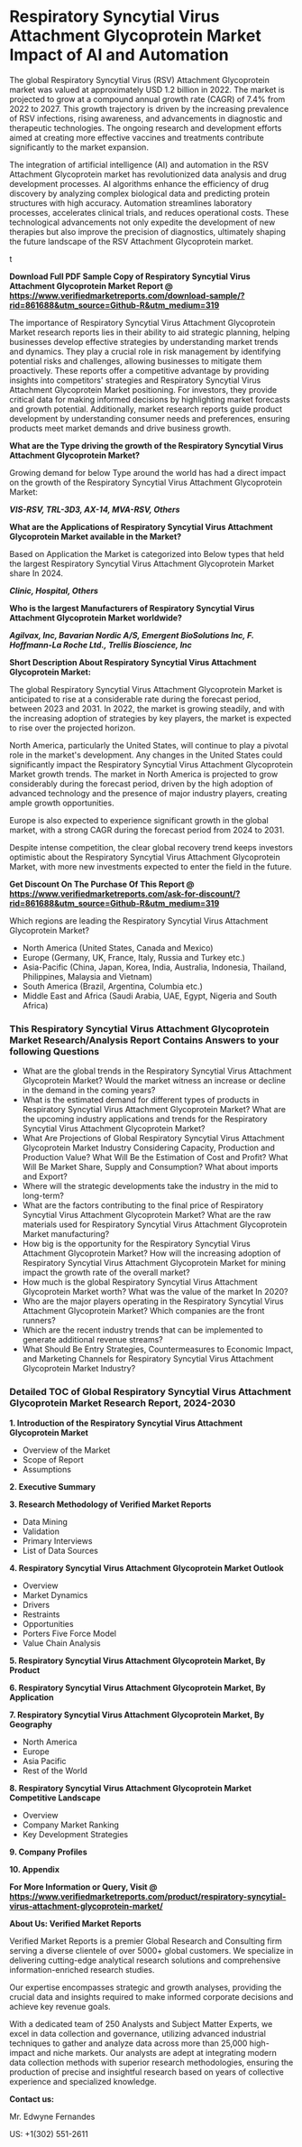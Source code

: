 <meta name="title" content="Global Respiratory Syncytial Virus Attachment Glycoprotein Market Impact of AI and Automation"><meta name="description" content="The global Respiratory Syncytial Virus (RSV) Attachment Glycoprotein market was valued at approximately USD 1.2 billion in 2022. The market is projected to grow at a c"><meta name="title" content="Respiratory Syncytial Virus Attachment Glycoprotein Market Size, Share, Scope, Trends, Growth, Opportunities, Analysis, Forecast"><h1>Respiratory Syncytial Virus Attachment Glycoprotein Market Impact of AI and Automation</h1><p>The global Respiratory Syncytial Virus (RSV) Attachment Glycoprotein market was valued at approximately USD 1.2 billion in 2022. The market is projected to grow at a compound annual growth rate (CAGR) of 7.4% from 2022 to 2027. This growth trajectory is driven by the increasing prevalence of RSV infections, rising awareness, and advancements in diagnostic and therapeutic technologies. The ongoing research and development efforts aimed at creating more effective vaccines and treatments contribute significantly to the market expansion.</p><p>The integration of artificial intelligence (AI) and automation in the RSV Attachment Glycoprotein market has revolutionized data analysis and drug development processes. AI algorithms enhance the efficiency of drug discovery by analyzing complex biological data and predicting protein structures with high accuracy. Automation streamlines laboratory processes, accelerates clinical trials, and reduces operational costs. These technological advancements not only expedite the development of new therapies but also improve the precision of diagnostics, ultimately shaping the future landscape of the RSV Attachment Glycoprotein market.</p>t</p><p id="" class=""><strong>Download Full PDF Sample Copy of Respiratory Syncytial Virus Attachment Glycoprotein Market Report @ <a href="https://www.verifiedmarketreports.com/download-sample/?rid=861688&utm_source=Github-R&utm_medium=319" target="_blank">https://www.verifiedmarketreports.com/download-sample/?rid=861688&utm_source=Github-R&utm_medium=319</a></strong></p><p>The importance of&nbsp;Respiratory Syncytial Virus Attachment Glycoprotein Market research reports lies in their ability to aid strategic planning, helping businesses develop effective strategies by understanding market trends and dynamics. They play a crucial role in risk management by identifying potential risks and challenges, allowing businesses to mitigate them proactively. These reports offer a competitive advantage by providing insights into competitors' strategies and Respiratory Syncytial Virus Attachment Glycoprotein Market positioning. For investors, they provide critical data for making informed decisions by highlighting market forecasts and growth potential. Additionally, market research reports guide product development by understanding consumer needs and preferences, ensuring products meet market demands and drive business growth.</p><p><strong>What are the&nbsp;Type driving the growth of the Respiratory Syncytial Virus Attachment Glycoprotein Market?</strong></p><p id="" class="">Growing demand for below Type around the world has had a direct impact on the growth of the Respiratory Syncytial Virus Attachment Glycoprotein Market:</p><em><strong>VIS-RSV, TRL-3D3, AX-14, MVA-RSV, Others</strong></em></p><strong>What are the&nbsp;Applications&nbsp;of Respiratory Syncytial Virus Attachment Glycoprotein Market available in the Market?</strong></p><p id="" class="">Based on Application the Market is categorized into Below types that held the largest Respiratory Syncytial Virus Attachment Glycoprotein Market share In 2024.</p><em><strong>Clinic, Hospital, Others</strong></em></p><strong>Who is the largest Manufacturers of Respiratory Syncytial Virus Attachment Glycoprotein Market worldwide?</strong></p><p><em><strong>Agilvax, Inc, Bavarian Nordic A/S, Emergent BioSolutions Inc, F. Hoffmann-La Roche Ltd., Trellis Bioscience, Inc</strong></em></p><p id="" class=""><strong>Short Description About Respiratory Syncytial Virus Attachment Glycoprotein Market:</strong></p><p>The global Respiratory Syncytial Virus Attachment Glycoprotein Market is anticipated to rise at a considerable rate during the forecast period, between 2023 and 2031. In 2022, the market is growing steadily, and with the increasing adoption of strategies by key players, the market is expected to rise over the projected horizon.</p><p>North America, particularly the United States, will continue to play a pivotal role in the market's development. Any changes in the United States could significantly impact the Respiratory Syncytial Virus Attachment Glycoprotein Market growth trends. The market in North America is projected to grow considerably during the forecast period, driven by the high adoption of advanced technology and the presence of major industry players, creating ample growth opportunities.</p><p>Europe is also expected to experience significant growth in the global market, with a strong CAGR during the forecast period from 2024 to 2031.</p><p>Despite intense competition, the clear global recovery trend keeps investors optimistic about the Respiratory Syncytial Virus Attachment Glycoprotein Market, with more new investments expected to enter the field in the future.</p><p id="" class=""><strong>Get Discount On The Purchase Of This Report @ <a href="https://www.verifiedmarketreports.com/ask-for-discount/?rid=861688&utm_source=Github-R&utm_medium=319" target="_blank">https://www.verifiedmarketreports.com/ask-for-discount/?rid=861688&utm_source=Github-R&utm_medium=319</a></strong></p>Which regions are leading the Respiratory Syncytial Virus Attachment Glycoprotein Market?</p><ul><li>North America (United States, Canada and Mexico)</li><li>Europe (Germany, UK, France, Italy, Russia and Turkey etc.)</li><li>Asia-Pacific (China, Japan, Korea, India, Australia, Indonesia, Thailand, Philippines, Malaysia and Vietnam)</li><li>South America (Brazil, Argentina, Columbia etc.)</li><li>Middle East and Africa (Saudi Arabia, UAE, Egypt, Nigeria and South Africa)</li></ul><h3 id="" class="">This Respiratory Syncytial Virus Attachment Glycoprotein Market Research/Analysis Report Contains Answers to your following Questions</h3><ul><li>What are the global trends in the Respiratory Syncytial Virus Attachment Glycoprotein Market? Would the market witness an increase or decline in the demand in the coming years?</li><li>What is the estimated demand for different types of products in Respiratory Syncytial Virus Attachment Glycoprotein Market? What are the upcoming industry applications and trends for the Respiratory Syncytial Virus Attachment Glycoprotein Market?</li><li>What Are Projections of Global Respiratory Syncytial Virus Attachment Glycoprotein Market Industry Considering Capacity, Production and Production Value? What Will Be the Estimation of Cost and Profit? What Will Be Market Share, Supply and Consumption? What about imports and Export?</li><li>Where will the strategic developments take the industry in the mid to long-term?</li><li>What are the factors contributing to the final price of Respiratory Syncytial Virus Attachment Glycoprotein Market? What are the raw materials used for Respiratory Syncytial Virus Attachment Glycoprotein Market manufacturing?</li><li>How big is the opportunity for the Respiratory Syncytial Virus Attachment Glycoprotein Market? How will the increasing adoption of Respiratory Syncytial Virus Attachment Glycoprotein Market for mining impact the growth rate of the overall market?</li><li>How much is the global Respiratory Syncytial Virus Attachment Glycoprotein Market worth? What was the value of the market In 2020?</li><li>Who are the major players operating in the Respiratory Syncytial Virus Attachment Glycoprotein Market? Which companies are the front runners?</li><li>Which are the recent industry trends that can be implemented to generate additional revenue streams?</li><li>What Should Be Entry Strategies, Countermeasures to Economic Impact, and Marketing Channels for Respiratory Syncytial Virus Attachment Glycoprotein Market Industry?</li></ul><h3 id="" class="">Detailed TOC of Global Respiratory Syncytial Virus Attachment Glycoprotein Market Research Report, 2024-2030</h3><p id="" class=""><strong>1. Introduction of the Respiratory Syncytial Virus Attachment Glycoprotein Market</strong></p><ul><li>Overview of the Market</li><li>Scope of Report</li><li>Assumptions</li></ul><p id="" class=""><strong>2. Executive Summary</strong></p><p id="" class=""><strong>3. Research Methodology of Verified Market Reports</strong></p><ul><li>Data Mining</li><li>Validation</li><li>Primary Interviews</li><li>List of Data Sources</li></ul><p id="" class=""><strong>4. Respiratory Syncytial Virus Attachment Glycoprotein Market Outlook</strong></p><ul><li>Overview</li><li>Market Dynamics</li><li>Drivers</li><li>Restraints</li><li>Opportunities</li><li>Porters Five Force Model</li><li>Value Chain Analysis</li></ul><p id="" class=""><strong>5. Respiratory Syncytial Virus Attachment Glycoprotein Market, By Product</strong></p><p id="" class=""><strong>6. Respiratory Syncytial Virus Attachment Glycoprotein Market, By Application</strong></p><p id="" class=""><strong>7. Respiratory Syncytial Virus Attachment Glycoprotein Market, By Geography</strong></p><ul><li>North America</li><li>Europe</li><li>Asia Pacific</li><li>Rest of the World</li></ul><p id="" class=""><strong>8. Respiratory Syncytial Virus Attachment Glycoprotein Market Competitive Landscape</strong></p><ul><li>Overview</li><li>Company Market Ranking</li><li>Key Development Strategies</li></ul><p id="" class=""><strong>9. Company Profiles</strong></p><p id="" class=""><strong>10. Appendix</strong></p><p id="" class=""><strong>For More Information or Query, Visit @ <a href="https://www.verifiedmarketreports.com/product/respiratory-syncytial-virus-attachment-glycoprotein-market/" target="_blank">https://www.verifiedmarketreports.com/product/respiratory-syncytial-virus-attachment-glycoprotein-market/</a></strong></p><p id="" class=""><strong>About Us: Verified Market Reports</strong></p><p id="" class="">Verified Market Reports is a premier Global Research and Consulting firm serving a diverse clientele of over 5000+ global customers. We specialize in delivering cutting-edge analytical research solutions and comprehensive information-enriched research studies.</p><p id="" class="">Our expertise encompasses strategic and growth analyses, providing the crucial data and insights required to make informed corporate decisions and achieve key revenue goals.</p><p id="" class="">With a dedicated team of 250 Analysts and Subject Matter Experts, we excel in data collection and governance, utilizing advanced industrial techniques to gather and analyze data across more than 25,000 high-impact and niche markets. Our analysts are adept at integrating modern data collection methods with superior research methodologies, ensuring the production of precise and insightful research based on years of collective experience and specialized knowledge.</p><p id="" class=""><strong>Contact us:</strong></p><p id="" class="">Mr. Edwyne Fernandes</p><p id="" class="">US: +1(302) 551-2611</p>